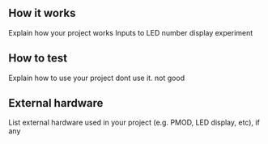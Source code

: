 <!---

This file is used to generate your project datasheet. Please fill in the information below and delete any unused
sections.

You can also include images in this folder and reference them in the markdown. Each image must be less than
512 kb in size, and the combined size of all images must be less than 1 MB.
-->

## How it works

Explain how your project works
Inputs to LED number display experiment
## How to test

Explain how to use your project
dont use it. not good
## External hardware

List external hardware used in your project (e.g. PMOD, LED display, etc), if any
